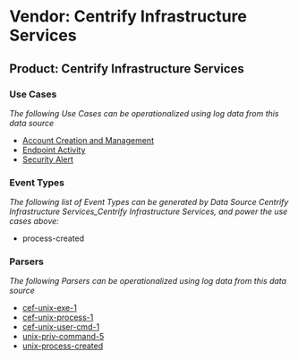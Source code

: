 Vendor: Centrify Infrastructure Services
========================================
Product: Centrify Infrastructure Services
-----------------------------------------

### Use Cases

_The following Use Cases can be operationalized using log data from this data source_

* [Account Creation and Management](../UseCases/usecase_account_creation_and_management.md)
* [Endpoint Activity](../UseCases/usecase_endpoint_activity.md)
* [Security Alert](../UseCases/usecase_security_alert.md)


### Event Types

_The following list of Event Types can be generated by Data Source Centrify Infrastructure Services_Centrify Infrastructure Services, and power the use cases above:_

- process-created


### Parsers

_The following Parsers can be operationalized using log data from this data source_

* [cef-unix-exe-1](../Parsers/parserContent_cef-unix-exe-1.md)
* [cef-unix-process-1](../Parsers/parserContent_cef-unix-process-1.md)
* [cef-unix-user-cmd-1](../Parsers/parserContent_cef-unix-user-cmd-1.md)
* [unix-priv-command-5](../Parsers/parserContent_unix-priv-command-5.md)
* [unix-process-created](../Parsers/parserContent_unix-process-created.md)
